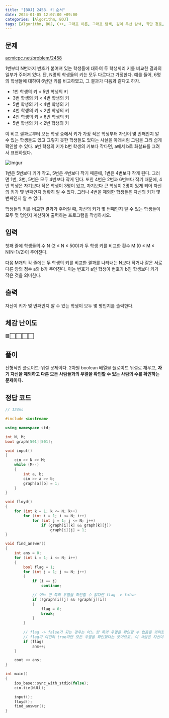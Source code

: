 ```yaml
---
title: "[BOJ] 2458. 키 순서"
date: 2024-01-05 12:07:00 +09:00
categories: [Algorithm, BOJ]
tags: [Algorithm, BOJ, C++, 그래프 이론, 그래프 탐색, 깊이 우선 탐색, 최단 경로, 플로이드-워셜, Gold 4]
---
```

## **문제**
[acmicpc.net/problem/2458](https://www.acmicpc.net/problem/2458)
<br>

1번부터 N번까지 번호가 붙여져 있는 학생들에 대하여 두 학생끼리 키를 비교한 결과의 일부가 주어져 있다. 단, N명의 학생들의 키는 모두 다르다고 가정한다. 예를 들어, 6명의 학생들에 대하여 6번만 키를 비교하였고, 그 결과가 다음과 같다고 하자.

- 1번 학생의 키 < 5번 학생의 키
- 3번 학생의 키 < 4번 학생의 키
- 5번 학생의 키 < 4번 학생의 키
- 4번 학생의 키 < 2번 학생의 키
- 4번 학생의 키 < 6번 학생의 키
- 5번 학생의 키 < 2번 학생의 키

이 비교 결과로부터 모든 학생 중에서 키가 가장 작은 학생부터 자신이 몇 번째인지 알 수 있는 학생들도 있고 그렇지 못한 학생들도 있다는 사실을 아래처럼 그림을 그려 쉽게 확인할 수 있다. a번 학생의 키가 b번 학생의 키보다 작다면, a에서 b로 화살표를 그려서 표현하였다.

![Imgur](https://i.imgur.com/4CQERTp.png)

1번은 5번보다 키가 작고, 5번은 4번보다 작기 때문에, 1번은 4번보다 작게 된다. 그러면 1번, 3번, 5번은 모두 4번보다 작게 된다. 또한 4번은 2번과 6번보다 작기 때문에, 4번 학생은 자기보다 작은 학생이 3명이 있고, 자기보다 큰 학생이 2명이 있게 되어 자신의 키가 몇 번째인지 정확히 알 수 있다. 그러나 4번을 제외한 학생들은 자신의 키가 몇 번째인지 알 수 없다.

학생들의 키를 비교한 결과가 주어질 때, 자신의 키가 몇 번째인지 알 수 있는 학생들이 모두 몇 명인지 계산하여 출력하는 프로그램을 작성하시오.
<br>

## **입력**
첫째 줄에 학생들의 수 N (2 ≤ N ≤ 500)과 두 학생 키를 비교한 횟수 M (0 ≤ M ≤ N(N-1)/2)이 주어진다.

다음 M개의 각 줄에는 두 학생의 키를 비교한 결과를 나타내는 N보다 작거나 같은 서로 다른 양의 정수 a와 b가 주어진다. 이는 번호가 a인 학생이 번호가 b인 학생보다 키가 작은 것을 의미한다.
<br>

## **출력**
자신이 키가 몇 번째인지 알 수 있는 학생이 모두 몇 명인지를 출력한다.
<br>

## **체감 난이도**
🟩⬜⬜⬜⬜
<br>

## **풀이**
전형적인 플로이드-워셜 문제이다. 2차원 boolean 배열을 플로이드 워셜로 채우고, **자기 자신을 제외하고 다른 모든 사람들과의 우열을 확인할 수 있는 사람의 수를 확인하는 문제이다.**
<br>

## **정답 코드**
```c++
// 124ms

#include <iostream>

using namespace std;

int N, M;
bool graph[501][501];

void input()
{
    cin >> N >> M;
    while (M--)
    {
        int a, b;
        cin >> a >> b;
        graph[a][b] = 1;
    }
}

void floyd()
{
    for (int k = 1; k <= N; k++)
        for (int i = 1; i <= N; i++)
            for (int j = 1; j <= N; j++)
                if (graph[i][k] && graph[k][j])
                    graph[i][j] = 1;
}

void find_answer()
{
    int ans = 0;
    for (int i = 1; i <= N; i++)
    {
        bool flag = 1;
        for (int j = 1; j <= N; j++)
        {
            if (i == j)
                continue;

            // 어느 한 쪽의 우열을 확인할 수 없다면 flag -> false
            if (!graph[i][j] && !graph[j][i])
            {
                flag = 0;
                break;
            }
        }
        
        // flag -> false가 되는 경우는 어느 한 쪽의 우열을 확인할 수 없음을 의미한다.
        // flag가 여전히 true라면 모든 우열을 확인했다는 뜻이므로, 이 사람은 자신이 몇 번째인지 알 수 있다.
        if (flag)
            ans++;
    }

    cout << ans;
}

int main()
{
    ios_base::sync_with_stdio(false);
    cin.tie(NULL);

    input();
    floyd();
    find_answer();
}
```